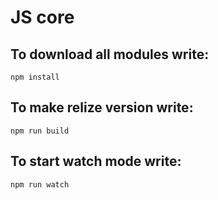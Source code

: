 # JS core
## To download all modules write:
```
npm install
```
## To make relize version write:
```
npm run build
```
## To start watch mode write:
```
npm run watch
```